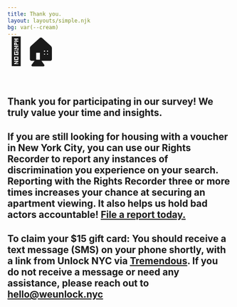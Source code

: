 ```yaml
---
title: Thank you.
layout: layouts/simple.njk
bg: var(--cream)
---
```

<h1 style="font-size: 60px; margin-top: -25px;">🔑🏠</h1>
<h2 style="margin-bottom: 25px;">Thank you for participating in our survey! We truly value your time and insights.</h2>
<h2>If you are still looking for housing with a voucher in New York City, you can use our Rights Recorder to report any instances of discrimination you experience on your search. Reporting with the Rights Recorder three or more times increases your chance at securing an apartment viewing. It also helps us hold bad actors accountable! <strong><a href="https://weunlock.nyc/start">File a report today.</a></strong></h2>
<h2><strong>To claim your $15 gift card:</strong> You should receive a text message (SMS) on your phone shortly, with a link from Unlock NYC via <a href="https://www.tremendous.com/" target="_blank">Tremendous</a>. If you do not receive a message or need any assistance, please reach out to <a href="mailto:hello@weunlock.nyc">hello@weunlock.nyc</a></h2>
